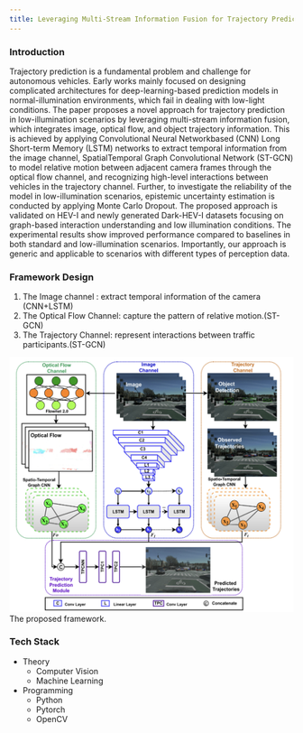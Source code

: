 ```yaml
---
title: Leveraging Multi-Stream Information Fusion for Trajectory Prediction
---
```


### Introduction

Trajectory prediction is a fundamental problem and
challenge for autonomous vehicles. Early works mainly focused
on designing complicated architectures for deep-learning-based
prediction models in normal-illumination environments, which
fail in dealing with low-light conditions. The paper proposes
a novel approach for trajectory prediction in low-illumination
scenarios by leveraging multi-stream information fusion, which
integrates image, optical flow, and object trajectory information.
This is achieved by applying Convolutional Neural Networkbased (CNN) Long Short-term Memory (LSTM) networks to
extract temporal information from the image channel, SpatialTemporal Graph Convolutional Network (ST-GCN) to model relative motion between adjacent camera frames through the optical
flow channel, and recognizing high-level interactions between
vehicles in the trajectory channel. Further, to investigate the
reliability of the model in low-illumination scenarios, epistemic
uncertainty estimation is conducted by applying Monte Carlo
Dropout. The proposed approach is validated on HEV-I and
newly generated Dark-HEV-I datasets focusing on graph-based
interaction understanding and low illumination conditions. The
experimental results show improved performance compared to
baselines in both standard and low-illumination scenarios. Importantly, our approach is generic and applicable to scenarios with
different types of perception data. 

### Framework Design

1. The Image channel : extract temporal information of the
camera (CNN+LSTM)
2. The Optical Flow Channel: capture the pattern of relative motion.(ST-GCN)
3. The Trajectory Channel: represent interactions between traffic participants.(ST-GCN)

[//]: # (![framwork]&#40;https://github.com/TommyGong08/tommygong08.github.io/blob/main/_includes/img/0_Multi_Stream.png&#41;)

<div class="card mb-3">
    <img class="card-img-top" src="https://raw.githubusercontent.com/TommyGong08/tommygong08.github.io/main/_includes/img/0_Multi_Stream.png"/>
    <div class="card-body bg-light">
        <div class="card-text">
            The proposed framework.
        </div>
    </div>
</div>


### Tech Stack
- Theory
  - Computer Vision
  - Machine Learning
- Programming
  - Python
  - Pytorch
  - OpenCV





